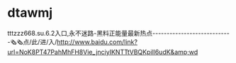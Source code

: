 # dtawmj
tttzzz668.su.6.2入口,永不迷路-黑料正能量最新热点----------------------------🗞🗞点/此/进/入/http://www.baidu.com/link?url=NoK8PT47PahMhFH8Vie_jnciyIKNTTtVBQKpill6udK&amp;wd
